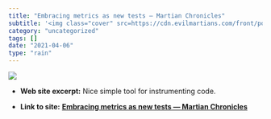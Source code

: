 ```yaml
---
title: "Embracing metrics as new tests — Martian Chronicles"
subtitle: '<img class="cover" src=https://cdn.evilmartians.com/front/posts/embracing-metrics-as-new-tests/cover...'
category: "uncategorized"
tags: []
date: "2021-04-06"
type: "rain"
---
```

<img class="cover" src=https://cdn.evilmartians.com/front/posts/embracing-metrics-as-new-tests/cover-5f65e06.png>



* **Web site excerpt:** Nice simple tool for instrumenting code.

* **Link to site:** **[Embracing metrics as new tests — Martian Chronicles](https://evilmartians.com/chronicles/embracing-metrics-as-new-tests)**